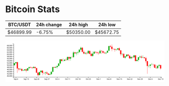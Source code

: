 # Bitcoin Stats

BTC/USDT|24h change|24h high|24h low|
|---|---|---|---|
|$46899.99|-6.75%|$50350.00|$45672.75|

<img src="./chart.svg">
